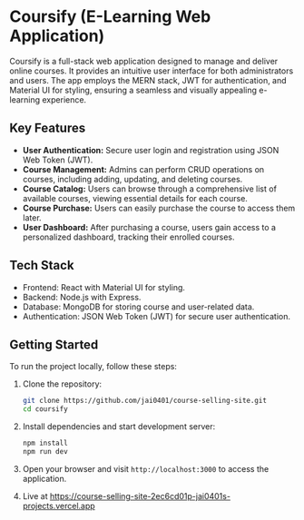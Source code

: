 # Coursify  (E-Learning Web Application)

Coursify is a full-stack web application designed to manage and deliver online courses. It provides an intuitive user interface for both administrators and users. The app employs the MERN stack, JWT for authentication, and Material UI for styling, ensuring a seamless and visually appealing e-learning experience.

## Key Features

- **User Authentication:** Secure user login and registration using JSON Web Token (JWT).
- **Course Management:** Admins can perform CRUD operations on courses, including adding, updating, and deleting courses.
- **Course Catalog:** Users can browse through a comprehensive list of available courses, viewing essential details for each course.
- **Course Purchase:** Users can easily purchase the course to access them later.
- **User Dashboard:** After purchasing a course, users gain access to a personalized dashboard, tracking their enrolled courses.

## Tech Stack

- Frontend: React with Material UI for styling.
- Backend: Node.js with Express.
- Database: MongoDB for storing course and user-related data.
- Authentication: JSON Web Token (JWT) for secure user authentication.

## Getting Started

To run the project locally, follow these steps:

1. Clone the repository:

   ```sh
   git clone https://github.com/jai0401/course-selling-site.git
   cd coursify

2. Install dependencies and start development server:
   
    ```sh
    npm install
    npm run dev
    ```
4. Open your browser and visit `http://localhost:3000` to access the application.
5. Live at https://course-selling-site-2ec6cd01p-jai0401s-projects.vercel.app
